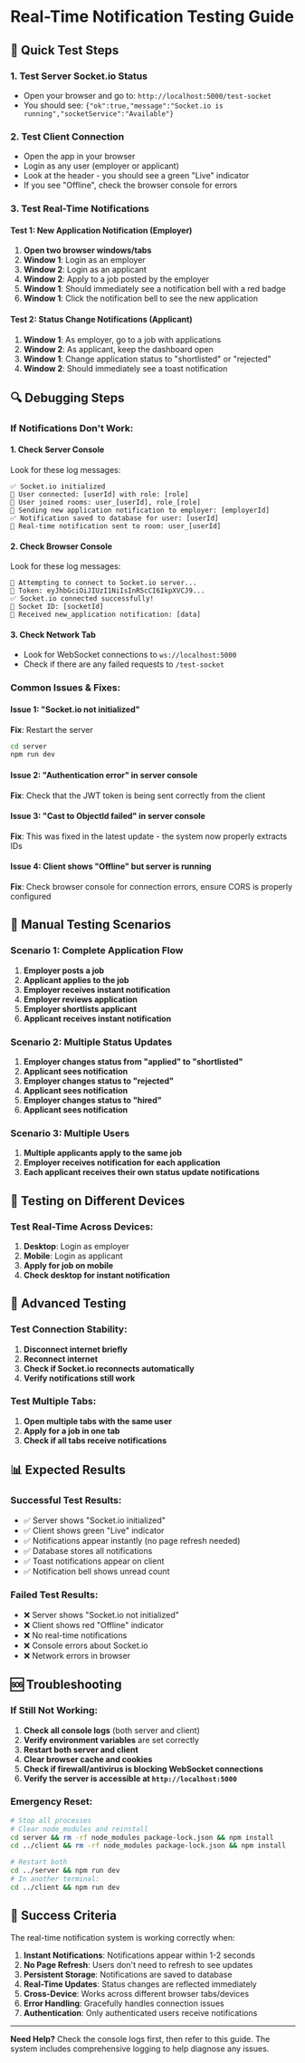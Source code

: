 # Real-Time Notification Testing Guide

## 🚀 Quick Test Steps

### 1. Test Server Socket.io Status
- Open your browser and go to: `http://localhost:5000/test-socket`
- You should see: `{"ok":true,"message":"Socket.io is running","socketService":"Available"}`

### 2. Test Client Connection
- Open the app in your browser
- Login as any user (employer or applicant)
- Look at the header - you should see a green "Live" indicator
- If you see "Offline", check the browser console for errors

### 3. Test Real-Time Notifications

#### Test 1: New Application Notification (Employer)
1. **Open two browser windows/tabs**
2. **Window 1**: Login as an employer
3. **Window 2**: Login as an applicant
4. **Window 2**: Apply to a job posted by the employer
5. **Window 1**: Should immediately see a notification bell with a red badge
6. **Window 1**: Click the notification bell to see the new application

#### Test 2: Status Change Notifications (Applicant)
1. **Window 1**: As employer, go to a job with applications
2. **Window 2**: As applicant, keep the dashboard open
3. **Window 1**: Change application status to "shortlisted" or "rejected"
4. **Window 2**: Should immediately see a toast notification

## 🔍 Debugging Steps

### If Notifications Don't Work:

#### 1. Check Server Console
Look for these log messages:
```
✅ Socket.io initialized
🔌 User connected: [userId] with role: [role]
🔌 User joined rooms: user_[userId], role_[role]
📨 Sending new application notification to employer: [employerId]
✅ Notification saved to database for user: [userId]
📨 Real-time notification sent to room: user_[userId]
```

#### 2. Check Browser Console
Look for these log messages:
```
🔌 Attempting to connect to Socket.io server...
🔌 Token: eyJhbGciOiJIUzI1NiIsInR5cCI6IkpXVCJ9...
✅ Socket.io connected successfully!
🔌 Socket ID: [socketId]
📨 Received new_application notification: [data]
```

#### 3. Check Network Tab
- Look for WebSocket connections to `ws://localhost:5000`
- Check if there are any failed requests to `/test-socket`

### Common Issues & Fixes:

#### Issue 1: "Socket.io not initialized"
**Fix**: Restart the server
```bash
cd server
npm run dev
```

#### Issue 2: "Authentication error" in server console
**Fix**: Check that the JWT token is being sent correctly from the client

#### Issue 3: "Cast to ObjectId failed" in server console
**Fix**: This was fixed in the latest update - the system now properly extracts IDs

#### Issue 4: Client shows "Offline" but server is running
**Fix**: Check browser console for connection errors, ensure CORS is properly configured

## 🧪 Manual Testing Scenarios

### Scenario 1: Complete Application Flow
1. **Employer posts a job**
2. **Applicant applies to the job**
3. **Employer receives instant notification**
4. **Employer reviews application**
5. **Employer shortlists applicant**
6. **Applicant receives instant notification**

### Scenario 2: Multiple Status Updates
1. **Employer changes status from "applied" to "shortlisted"**
2. **Applicant sees notification**
3. **Employer changes status to "rejected"**
4. **Applicant sees notification**
5. **Employer changes status to "hired"**
6. **Applicant sees notification**

### Scenario 3: Multiple Users
1. **Multiple applicants apply to the same job**
2. **Employer receives notification for each application**
3. **Each applicant receives their own status update notifications**

## 📱 Testing on Different Devices

### Test Real-Time Across Devices:
1. **Desktop**: Login as employer
2. **Mobile**: Login as applicant
3. **Apply for job on mobile**
4. **Check desktop for instant notification**

## 🔧 Advanced Testing

### Test Connection Stability:
1. **Disconnect internet briefly**
2. **Reconnect internet**
3. **Check if Socket.io reconnects automatically**
4. **Verify notifications still work**

### Test Multiple Tabs:
1. **Open multiple tabs with the same user**
2. **Apply for a job in one tab**
3. **Check if all tabs receive notifications**

## 📊 Expected Results

### Successful Test Results:
- ✅ Server shows "Socket.io initialized"
- ✅ Client shows green "Live" indicator
- ✅ Notifications appear instantly (no page refresh needed)
- ✅ Database stores all notifications
- ✅ Toast notifications appear on client
- ✅ Notification bell shows unread count

### Failed Test Results:
- ❌ Server shows "Socket.io not initialized"
- ❌ Client shows red "Offline" indicator
- ❌ No real-time notifications
- ❌ Console errors about Socket.io
- ❌ Network errors in browser

## 🆘 Troubleshooting

### If Still Not Working:

1. **Check all console logs** (both server and client)
2. **Verify environment variables** are set correctly
3. **Restart both server and client**
4. **Clear browser cache and cookies**
5. **Check if firewall/antivirus is blocking WebSocket connections**
6. **Verify the server is accessible at `http://localhost:5000`**

### Emergency Reset:
```bash
# Stop all processes
# Clear node_modules and reinstall
cd server && rm -rf node_modules package-lock.json && npm install
cd ../client && rm -rf node_modules package-lock.json && npm install

# Restart both
cd ../server && npm run dev
# In another terminal:
cd ../client && npm run dev
```

## 🎯 Success Criteria

The real-time notification system is working correctly when:

1. **Instant Notifications**: Notifications appear within 1-2 seconds
2. **No Page Refresh**: Users don't need to refresh to see updates
3. **Persistent Storage**: Notifications are saved to database
4. **Real-Time Updates**: Status changes are reflected immediately
5. **Cross-Device**: Works across different browser tabs/devices
6. **Error Handling**: Gracefully handles connection issues
7. **Authentication**: Only authenticated users receive notifications

---

**Need Help?** Check the console logs first, then refer to this guide. The system includes comprehensive logging to help diagnose any issues.
